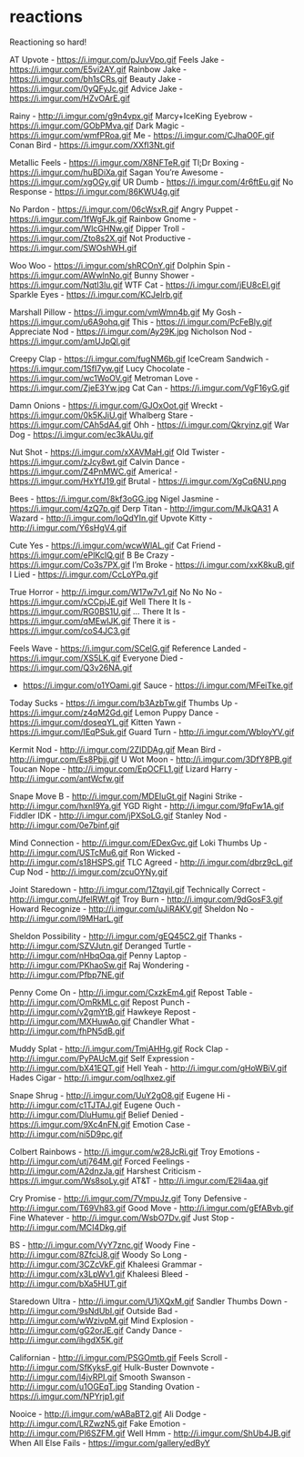 # reactions
Reactioning so hard!

AT Upvote - https://i.imgur.com/pJuvVpo.gif
Feels Jake - https://i.imgur.com/E5vi2AY.gif
Rainbow Jake - https://i.imgur.com/bh1sCRs.gif
Beauty Jake - https://i.imgur.com/0yQFyJc.gif
Advice Jake - https://i.imgur.com/HZvOArE.gif

Rainy - http://i.imgur.com/g9n4vpx.gif
Marcy+IceKing Eyebrow - https://i.imgur.com/GObPMva.gif
Dark Magic - https://i.imgur.com/wmfPRoa.gif
Me - https://i.imgur.com/CJhaO0F.gif
Conan Bird - https://i.imgur.com/XXfI3Nt.gif

Metallic Feels - https://i.imgur.com/X8NFTeR.gif
Tl;Dr Boxing - https://i.imgur.com/huBDiXa.gif
Sagan You’re Awesome - https://i.imgur.com/xgOGy.gif
UR Dumb - https://i.imgur.com/4r6ftEu.gif
No Response - https://i.imgur.com/86KWU4g.gif

No Pardon - https://i.imgur.com/06cWsxR.gif
Angry Puppet - https://i.imgur.com/1fWgFJk.gif
Rainbow Gnome - https://i.imgur.com/WlcGHNw.gif
Dipper Troll - https://i.imgur.com/Zto8s2X.gif
Not Productive - https://i.imgur.com/SWOshWH.gif

Woo Woo - https://i.imgur.com/shRCOnY.gif
Dolphin Spin - https://i.imgur.com/AWwlnNo.gif
Bunny Shower - https://i.imgur.com/NqtI3lu.gif
WTF Cat - https://i.imgur.com/jEU8cEl.gif
Sparkle Eyes - https://i.imgur.com/KCJeIrb.gif

Marshall Pillow - https://i.imgur.com/vmWmn4b.gif
My Gosh - https://i.imgur.com/u6A9ohq.gif
This - https://i.imgur.com/PcFeBly.gif
Appreciate Nod - https://i.imgur.com/Ay29K.jpg
Nicholson Nod - https://i.imgur.com/amUJpQl.gif

Creepy Clap - https://i.imgur.com/fugNM6b.gif
IceCream Sandwich - https://i.imgur.com/1SfI7yw.gif
Lucy Chocolate - https://i.imgur.com/wc1WoOV.gif
Metroman Love - https://i.imgur.com/ZjeE3Yw.jpg
Cat Can - https://i.imgur.com/VgF16yG.gif

Damn Onions - https://i.imgur.com/GJOxOot.gif
Wreckt - https://i.imgur.com/0k5KJiU.gif
Whalberg Stare - https://i.imgur.com/CAh5dA4.gif
Ohh - https://i.imgur.com/Qkryinz.gif
War Dog - https://i.imgur.com/ec3kAUu.gif

Nut Shot - https://i.imgur.com/xXAVMaH.gif
Old Twister - https://i.imgur.com/zJcy8wt.gif
Calvin Dance - https://i.imgur.com/Z4PnMWC.gif
America! - https://i.imgur.com/HxYfJ19.gif
Brutal - https://i.imgur.com/XgCq6NU.png

Bees - https://i.imgur.com/8kf3oGG.jpg
Nigel Jasmine - https://i.imgur.com/4zQ7p.gif
Derp Titan - http://imgur.com/MJkQA31
A Wazard - http://i.imgur.com/IoQdYIn.gif
Upvote Kitty - http://i.imgur.com/Y6sHgV4.gif

Cute Yes - https://i.imgur.com/wcwWlAL.gif
Cat Friend - https://i.imgur.com/ePlKcIQ.gif
B Be Crazy - https://i.imgur.com/Co3s7PX.gif
I’m Broke - https://i.imgur.com/xxK8kuB.gif
I Lied - https://i.imgur.com/CcLoYPq.gif

True Horror - http://i.imgur.com/W17w7v1.gif
No No No - https://i.imgur.com/xCCpjJE.gif
Well There It Is - https://i.imgur.com/RG0BS1U.gif
… There It Is - https://i.imgur.com/qMEwlJK.gif
There it is - https://i.imgur.com/coS4JC3.gif

Feels Wave - https://i.imgur.com/SCelG.gif
Reference Landed - https://i.imgur.com/XS5LK.gif
Everyone Died - https://i.imgur.com/Q3v26NA.gif
- https://i.imgur.com/o1YOami.gif
Sauce - https://i.imgur.com/MFeiTke.gif

Today Sucks - https://i.imgur.com/b3AzbTw.gif 
Thumbs Up - https://i.imgur.com/z4qM2Gd.gif
Lemon Puppy Dance - https://i.imgur.com/doseqYL.gif
Kitten Yawn - https://i.imgur.com/IEqPSuk.gif
Guard Turn - http://i.imgur.com/WbloyYV.gif

Kermit Nod - http://i.imgur.com/2ZIDDAg.gif
Mean Bird - http://i.imgur.com/Es8Pbjj.gif
U Wot Moon - http://i.imgur.com/3DfY8PB.gif
Toucan Nope - http://i.imgur.com/EpOCFL1.gif
Lizard Harry - http://i.imgur.com/antWcfw.gif

Snape Move B - http://i.imgur.com/MDEIuGt.gif
Nagini Strike - http://i.imgur.com/hxnI9Ya.gif
YGD Right - http://i.imgur.com/9fqFw1A.gif
Fiddler IDK - http://i.imgur.com/jPXSoLG.gif
Stanley Nod - http://i.imgur.com/0e7binf.gif

Mind Connection - http://i.imgur.com/EDexGvc.gif
Loki Thumbs Up - http://i.imgur.com/USTcMu6.gif
Ron Wicked - http://i.imgur.com/s18HSPS.gif
TLC Agreed - http://i.imgur.com/dbrz9cL.gif
Cup Nod - http://i.imgur.com/zcuOYNy.gif

Joint Staredown - http://i.imgur.com/1Ztqyil.gif
Technically Correct - http://i.imgur.com/JfelRWf.gif
Troy Burn - http://i.imgur.com/9dGosF3.gif
Howard Recognize - http://i.imgur.com/uJiRAKV.gif
Sheldon No - http://i.imgur.com/l9MHarL.gif

Sheldon Possibility - http://i.imgur.com/gEQ45C2.gif
Thanks - http://i.imgur.com/SZVJutn.gif
Deranged Turtle - http://i.imgur.com/nHbqOqa.gif
Penny Laptop - http://i.imgur.com/PKhaoSw.gif
Raj Wondering - http://i.imgur.com/Pfbp7NE.gif

Penny Come On - http://i.imgur.com/CxzkEm4.gif
Repost Table - http://i.imgur.com/OmRkMLc.gif
Repost Punch - http://i.imgur.com/v2gmYtB.gif
Hawkeye Repost - http://i.imgur.com/MXHuwAo.gif
Chandler What - http://i.imgur.com/fhPN5dB.gif

Muddy Splat - http://i.imgur.com/TmjAHHg.gif
Rock Clap - http://i.imgur.com/PyPAUcM.gif
Self Expression - http://i.imgur.com/bX41EQT.gif
Hell Yeah - http://i.imgur.com/gHoWBiV.gif
Hades Cigar - http://i.imgur.com/oqIhxez.gif

Snape Shrug - http://i.imgur.com/UuY2gO8.gif
Eugene Hi - http://i.imgur.com/c1TJTAJ.gif
Eugene Ouch - http://i.imgur.com/DluHumu.gif
Belief Denied - https://i.imgur.com/9Xc4nFN.gif
Emotion Case - http://i.imgur.com/ni5D9pc.gif

Colbert Rainbows - http://i.imgur.com/w28JcRi.gif
Troy Emotions - http://i.imgur.com/utj764M.gif
Forced Feelings - http://i.imgur.com/A2dnzJa.gif
Harshest Criticism - https://i.imgur.com/Ws8soLy.gif
AT&T - http://i.imgur.com/E2li4aa.gif

Cry Promise - http://i.imgur.com/7VmpuJz.gif
Tony Defensive - http://i.imgur.com/T69Vh83.gif
Good Move - http://i.imgur.com/gEfABvb.gif
Fine Whatever - http://i.imgur.com/WsbO7Dv.gif
Just Stop - http://i.imgur.com/MCI4Dkg.gif

BS - http://i.imgur.com/VyY7znc.gif
Woody Fine - http://i.imgur.com/8ZfciJ8.gif
Woody So Long - http://i.imgur.com/3CZcVkF.gif
Khaleesi Grammar - http://i.imgur.com/x3LpWv1.gif
Khaleesi Bleed - http://i.imgur.com/bXa5HUT.gif

Staredown Ultra - http://i.imgur.com/U1jXQxM.gif
Sandler Thumbs Down - http://i.imgur.com/9sNdUbI.gif
Outside Bad - http://i.imgur.com/wWzivpM.gif
Mind Explosion - http://i.imgur.com/gG2orJE.gif
Candy Dance - http://i.imgur.com/ihgdX5K.gif

Californian - http://i.imgur.com/PSGOmtb.gif
Feels Scroll - http://i.imgur.com/SfKyksF.gif
Hulk-Buster Downvote - http://i.imgur.com/l4jvRPI.gif
Smooth Swanson - http://i.imgur.com/u1OGEqT.jpg
Standing Ovation - https://i.imgur.com/NPYrjp1.gif

Nooice - http://i.imgur.com/wABaBT2.gif
Ali Dodge - http://i.imgur.com/LRZwzN5.gif
Fake Emotion - http://i.imgur.com/Pl6SZFM.gif
Well Hmm - http://i.imgur.com/ShUb4JB.gif
When All Else Fails - https://imgur.com/gallery/edByY
